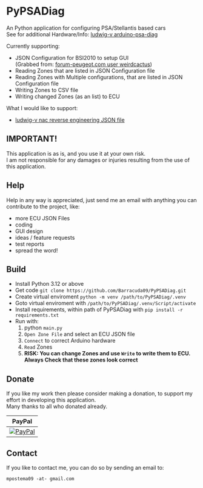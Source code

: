 # PyPSADiag

An Python application for configuring PSA/Stellantis based cars<br/>
See for additional Hardware/Info: [ludwig-v arduino-psa-diag](https://github.com/ludwig-v/arduino-psa-diag)

Currently supporting:

- JSON Configuration for BSI2010 to setup GUI</br> (Grabbed from: [forum-peugeot.com user weirdcactus](https://www.forum-peugeot.com/Forum/threads/tuto-t%C3%A9l%C3%A9codage-et-calibration-dun-nac-rcc-cirocco-cmb_num-sans-diagbox-via-arduino.121767/page-152#post-2739080))
- Reading Zones that are listed in JSON Configuration file
- Reading Zones with Multiple configurations, that are listed in JSON Configuration file
- Writing Zones to CSV file
- Writing changed Zones (as an list) to ECU

What I would like to support:
- [ludwig-v nac reverse engineering JSON file](https://github.com/ludwig-v/psa-nac-firmware-reverse-engineering/blob/main/Configuration/nac.json)

IMPORTANT!
-------
This application is as is, and you use it at your own risk.<br/>
I am not responsible for any damages or injuries resulting from the use of this application.

Help
-------
Help in any way is appreciated, just send me an email with anything you can
contribute to the project, like:
- more ECU JSON Files
- coding
- GUI design
- ideas / feature requests
- test reports
- spread the word!

Build
-----
- Install Python 3.12 or above
- Get code `git clone https://github.com/Barracuda09/PyPSADiag.git`
- Create virtual enviroment `python -m venv /path/to/PyPSADiag/.venv`
- Goto virtual enviroment with `/path/to/PyPSADiag/.venv/Script/activate`
- Install requirements, within path of PyPSADiag with `pip install -r requirements.txt`
- Run with:
	1. python `main.py`
	2. `Open Zone File` and select an ECU JSON file
	3. `Connect` to correct Arduino hardware
	4. `Read` Zones
	5. <b>RISK: You can change Zones and use `Write` to write them to ECU.<br/>Always Check that these zones look correct</b>

Donate
------

If you like my work then please consider making a donation, to support my effort in
developing this application.<br>
Many thanks to all who donated already.<br>

| PayPal |
|-------|
|  [![PayPal](https://img.shields.io/badge/donate-PayPal-blue.svg)](https://www.paypal.com/cgi-bin/webscr?cmd=_donations&business=H9AX9N7HWSWXE&item_name=PSADiag&item_number=PSADiag&currency_code=EUR&bn=PP%2dDonationsBF%3abtn_donateCC_LG%2egif%3aNonHosted) |

Contact
-------
If you like to contact me, you can do so by sending an email to:

    mpostema09 -at- gmail.com
